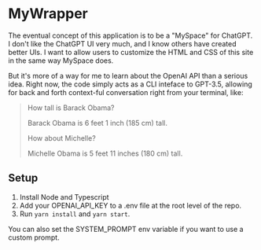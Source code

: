 # MyWrapper

The eventual concept of this application is to be a "MySpace" for ChatGPT. I don't like the ChatGPT
UI very much, and I know others have created better UIs. I want to allow users to customize the HTML
and CSS of this site in the same way MySpace does.

But it's more of a way for me to learn about the OpenAI API than a serious idea. Right now, the code
simply acts as a CLI inteface to GPT-3.5, allowing for back and forth context-ful conversation right
from your terminal, like:
> How tall is Barack Obama?
> 
> Barack Obama is 6 feet 1 inch (185 cm) tall.
> 
> How about Michelle?
>
> Michelle Obama is 5 feet 11 inches (180 cm) tall.


## Setup

1. Install Node and Typescript
2. Add your OPENAI_API_KEY to a .env file at the root level of the repo.
3. Run `yarn install` and `yarn start`.

You can also set the SYSTEM_PROMPT env variable if you want to use a custom prompt.
